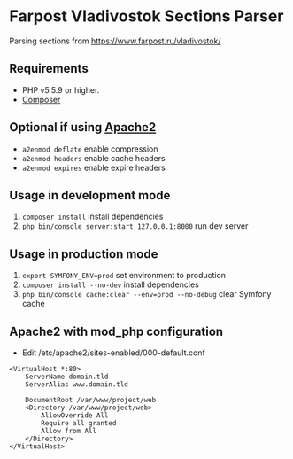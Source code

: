 # Farpost Vladivostok Sections Parser

Parsing sections from https://www.farpost.ru/vladivostok/

## Requirements

- PHP v5.5.9 or higher.
- [Composer](https://getcomposer.org/download)

## Optional if using [Apache2](https://httpd.apache.org/download.cgi)

- `a2enmod deflate` enable compression
- `a2enmod headers` enable cache headers
- `a2enmod expires` enable expire headers

## Usage in development mode

1. `composer install` install dependencies
2. `php bin/console server:start 127.0.0.1:8000` run dev server

## Usage in production mode

1. `export SYMFONY_ENV=prod` set environment to production
2. `composer install --no-dev` install dependencies
3. `php bin/console cache:clear --env=prod --no-debug` clear Symfony cache

## Apache2 with mod_php configuration

- Edit /etc/apache2/sites-enabled/000-default.conf
```
<VirtualHost *:80>
    ServerName domain.tld
    ServerAlias www.domain.tld

    DocumentRoot /var/www/project/web
    <Directory /var/www/project/web>
        AllowOverride All
        Require all granted
        Allow from All
    </Directory>
</VirtualHost>
```